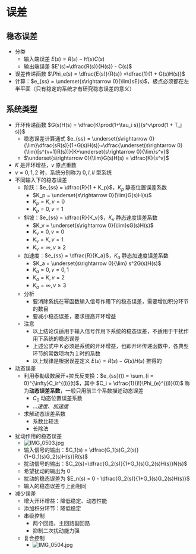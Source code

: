 # 误差

## 稳态误差

- 分类
	- 输入端误差 $E(s) = R(s) - H(s)C(s)$
	- 输出端误差 $E'(s)=\dfrac{R(s)}{H(s)} - C(s)$
- 误差传递函数 $\Phi_e(s) = \dfrac{E(s)}{R(s)} =\dfrac{1}{1 + G(s)H(s)}$
- 计算：$e_{ss} = \underset{s\rightarrow 0}{\lim}sE(s)$，极点必须都在左半平面（只有稳定的系统才有研究稳态误差的意义）

## 系统类型

- 开环传递函数 $G(s)H(s) = \dfrac{K\prod(1+\tau_i s)}{s^v\prod(1 + T_j s)}$
	- 稳态误差计算通式 $e_{ss} = \underset{s\rightarrow 0}{\lim}\dfrac{sR(s)}{1+G(s)H(s)}=\dfrac{\underset{s\rightarrow 0}{\lim}[s^{v+1}R(s)]}{K+\underset{s\rightarrow 0}{\lim}s^v}$
	- $\underset{s\rightarrow 0}{\lim}G(s)H(s) = \dfrac{K}{s^v}$
- $K$ 是开环增益，$v$ 原点重数
- $v=0,1,2$ 时，系统分别称为 $0, I, II$ 型系统
- 不同输入下的稳态误差
	- 阶跃：$e_{ss} = \dfrac{R}{1 + K_p}$，$K_p$ 静态位置误差系数
		- $K_p = \underset{s\rightarrow 0}{\lim}G(s)H(s)$
		- $K_p = K, v = 0$
		- $K_p = 0, v = 1$
	- 斜坡：$e_{ss} = \dfrac{R}{K_v}$，$K_v$ 静态速度误差系数
		- $K_v = \underset{s\rightarrow 0}{\lim}sG(s)H(s)$
		- $K_v = 0, v = 0$
		- $K_v = K, v = 1$
		- $K_v = \infty, v\ge 2$
	- 加速度：$e_{ss} = \dfrac{R}{K_a}$，$K_a$ 静态加速度误差系数
		- $K_a = \underset{s\rightarrow 0}{\lim} s^2G(s)H(s)$
		- $K_a = 0, v=0,1$
		- $K_a=K, v=2$
		- $K_a=\infty, v\ge 3$
	- 分析
		- 要消除系统在幂函数输入信号作用下的稳态误差，需要增加积分环节的数目
		- 要减小稳态误差，要求提高开环增益
	- 注意
		- 以上结论仅适用于输入信号作用下系统的稳态误差，不适用于干扰作用下系统的稳态误差
		- 上述公式中Ｋ必须是系统的开环增益，也即开环传递函数中，各典型环节的常数项均为１时的系数
		- 以上规律是根据误差定义 $E(s)=R(s)-G(s)H(s)$ 推得的
- 动态误差
	- 利用泰勒级数展开+拉氏反变换：$e_{ss}(t) = \sum_{i = 0}^{\infty}C_ir^{(i)}(t)$，其中 $C_i = \dfrac{1}{i!}\Phi_{e}^{(i)}(0)$ 称为**动态误差系数**，一般只用前三个系数描述动态误差
		- $C_0$ 动态位置误差系数
		- $... 速度、加速度$
	- 求解动态误差系数
		- 系数比较法
		- 长除法
- 扰动作用的稳态误差
	- ![IMG_0503.jpg](http://image.tjzfile.xyz/images/2023/04/13/IMG_0503.jpg)
	- 输入信号的输出：$C_1(s) = \dfrac{G_1(s)G_2(s)}{1+G_1(s)G_2(s)H(s)}R(s)$
	- 扰动信号的输出：$C_2(s)=\dfrac{G_2(s)}{1+G_1(s)G_2(s)H(s)}N(s)$
	- 希望扰动的输出为 $0$
	- 扰动的稳态误差为 $E_n(s) = 0 - \dfrac{G_2(s)}{1+G_1(s)G_2(s)H(s)}$
	- 输入的稳态误差与上面相同
- 减少误差
	- 增大开环增益：降低稳定、动态性能
	- 添加积分环节：降低稳定
	- 串级控制
		- 两个回路，主回路副回路
		- 抑制二次扰动能力强
	- 复合控制
		- ![IMG_0504.jpg](http://image.tjzfile.xyz/images/2023/04/13/IMG_0504.jpg)
